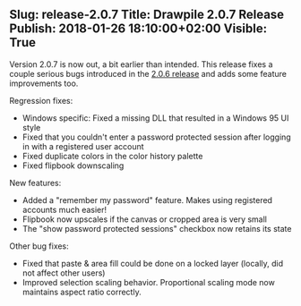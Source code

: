 Slug: release-2.0.7
Title: Drawpile 2.0.7 Release
Publish: 2018-01-26 18:10:00+02:00
Visible: True
---

Version 2.0.7 is now out, a bit earlier than intended. This release fixes a couple
serious bugs introduced in the [2.0.6 release](/news/release-2.0.6) and adds some feature
improvements too.

Regression fixes:

 * Windows specific: Fixed a missing DLL that resulted in a Windows 95 UI style
 * Fixed that you couldn't enter a password protected session after logging in with a registered user account
 * Fixed duplicate colors in the color history palette
 * Fixed flipbook downscaling

New features:

 * Added a "remember my password" feature. Makes using registered accounts much easier!
 * Flipbook now upscales if the canvas or cropped area is very small
 * The "show password protected sessions" checkbox now retains its state

Other bug fixes:

 * Fixed that paste & area fill could be done on a locked layer (locally, did not affect other users)
 * Improved selection scaling behavior. Proportional scaling mode now maintains aspect ratio correctly.

